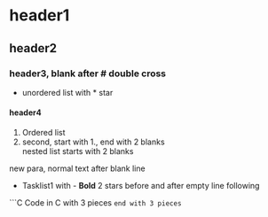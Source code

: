 # header1  
## header2
### header3, blank after # double cross  
* unordered list with * star
#### header4
1. Ordered list
1. second, start with 1., end with 2 blanks  
  nested list starts with 2 blanks  

new para, normal text after blank line
- Tasklist1 with -
**Bold** 2 stars before and after
empty line following

```C Code in C with 3 pieces `
end with 3 pieces `
```
